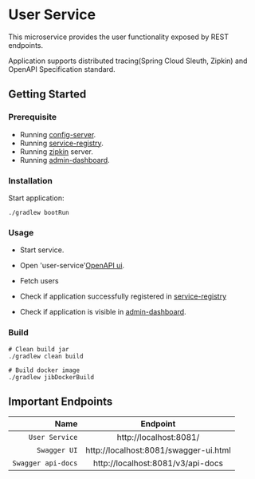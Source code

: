# User Service

This microservice provides the user functionality exposed by REST endpoints.

Application supports distributed tracing(Spring Cloud Sleuth, Zipkin) and OpenAPI Specification standard.

## Getting Started

### Prerequisite

* Running [config-server](../../config-server).
* Running [service-registry](../../service-registry).
* Running [zipkin](./../../../Readme.md) server.
* Running [admin-dashboard](../../admin-dashboard).

### Installation

Start application:

```
./gradlew bootRun
```

### Usage

* Start service.

* Open 'user-service'[OpenAPI ui](http://localhost:8081/swagger-ui.html).

* Fetch users

* Check if application successfully registered in [service-registry](http://localhost:8761/)

* Check if application is visible in [admin-dashboard](http://localhost:8085/applications).

### Build

```
# Clean build jar
./gradlew clean build

# Build docker image
./gradlew jibDockerBuild
```

## Important Endpoints

| Name | Endpoint | 
| -------------:|:--------:|
| `User Service` | http://localhost:8081/ |
| `Swagger UI` | http://localhost:8081/swagger-ui.html |
| `Swagger api-docs` | http://localhost:8081/v3/api-docs |
